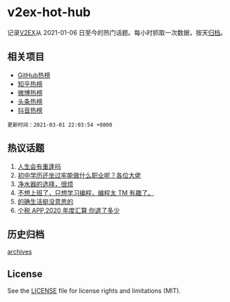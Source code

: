 # v2ex-hot-hub

 记录[V2EX](https://www.v2ex.com/)从 2021-01-06 日至今的热门话题。每小时抓取一次数据，按天[归档](archives)。
 
 ## 相关项目

- [GitHub热榜](https://github.com/lonnyzhang423/github-hot-hub)
- [知乎热榜](https://github.com/lonnyzhang423/zhihu-hot-hub)
- [微博热榜](https://github.com/lonnyzhang423/weibo-hot-hub)
- [头条热榜](https://github.com/lonnyzhang423/toutiao-hot-hub)
- [抖音热榜](https://github.com/lonnyzhang423/douyin-hot-hub)


 `更新时间：2021-03-01 22:03:54 +0800`

## 热议话题

1. [人生会有重逢吗](https://www.v2ex.com/t/757138)
1. [初中学历还坐过牢能做什么职业呢？各位大佬](https://www.v2ex.com/t/757331)
1. [净水器的选择，很烦](https://www.v2ex.com/t/757161)
1. [不想上班了，只想学习编程，编程太 TM 有趣了。](https://www.v2ex.com/t/757097)
1. [的确生活挺没意思的](https://www.v2ex.com/t/757100)
1. [个税 APP,2020 年度汇算 你退了多少](https://www.v2ex.com/t/757338)

## 历史归档

[archives](archives)

## License

See the [LICENSE](LICENSE) file for license rights and limitations (MIT).
